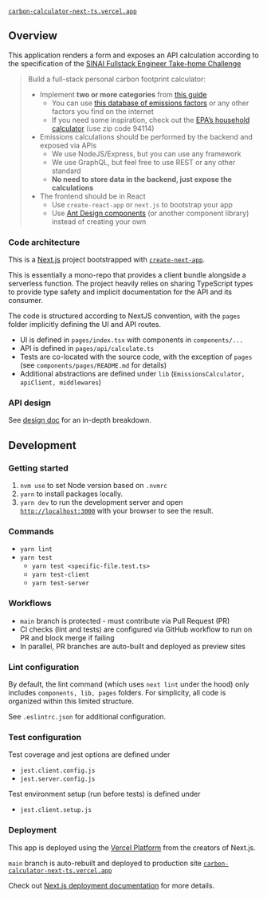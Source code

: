 [`carbon-calculator-next-ts.vercel.app`](https://carbon-calculator-next-ts.vercel.app)

## Overview
This application renders a form and exposes an API calculation according to the specification of the [SINAI Fullstack Engineer Take-home Challenge](https://www.notion.so/sinaitechnologies/Fullstack-Engineer-Take-home-Challenge-a06771fbb9134092adea6c7b729a35ea)

> Build a full-stack personal carbon footprint calculator:
>
> - Implement **two or more categories** from [this guide](https://www.notion.so/Fullstack-Engineer-Take-home-Challenge-a06771fbb9134092adea6c7b729a35ea)
>     - You can use [this database of emissions factors](https://www.notion.so/Fullstack-Engineer-Take-home-Challenge-a06771fbb9134092adea6c7b729a35ea) or any other factors you find on the internet
>     - If you need some inspiration, check out the [EPA’s household calculator](https://www3.epa.gov/carbon-footprint-calculator/) (use zip code 94114)
> - Emissions calculations should be performed by the backend and exposed via APIs
>     - We use NodeJS/Express, but you can use any framework
>     - We use GraphQL, but feel free to use REST or any other standard
>     - **No need to store data in the backend, just expose the calculations**
> - The frontend should be in React
>     - Use `create-react-app` or `next.js` to bootstrap your app
>     - Use [Ant Design components](https://ant.design/components/button/) (or another component library) instead of creating your own

### Code architecture
This is a [Next.js](https://nextjs.org/) project bootstrapped with [`create-next-app`](https://github.com/vercel/next.js/tree/canary/packages/create-next-app).

This is essentially a mono-repo that provides a client bundle alongside a serverless function. The project heavily relies on sharing TypeScript types to provide type safety and implicit documentation for the API and its consumer.

The code is structured according to NextJS convention, with the `pages` folder implicitly defining the UI and API routes.

* UI is defined in `pages/index.tsx` with components in `components/...`
* API is defined in `pages/api/calculate.ts`
* Tests are co-located with the source code, with the exception of `pages` (see `components/pages/README.md` for details)
* Additional abstractions are defined under `lib` (`EmissionsCalculator, apiClient, middlewares`)

### API design
See [design doc](https://docs.google.com/document/d/1CXUhj5IibDofY0_00KOctsTjEd2b2JSCzZKFSt3eIKg/edit) for an in-depth breakdown.

## Development

### Getting started
1. `nvm use` to set Node version based on `.nvmrc`
1. `yarn` to install packages locally.
1. `yarn dev` to run the development server and open [`http://localhost:3000`](http://localhost:3000) with your browser to see the result.

### Commands
- `yarn lint`
- `yarn test`
  - `yarn test <specific-file.test.ts>`
  - `yarn test-client`
  - `yarn test-server`

### Workflows
* `main` branch is protected - must contribute via Pull Request (PR)
* CI checks (lint and tests) are configured via GitHub workflow to run on PR and block merge if failing
* In parallel, PR branches are auto-built and deployed as preview sites

### Lint configuration
By default, the lint command (which uses `next lint` under the hood) only includes `components, lib, pages` folders. For simplicity, all code is organized within this limited structure.

See `.eslintrc.json` for additional configuration.

### Test configuration
Test coverage and jest options are defined under
* `jest.client.config.js`
* `jest.server.config.js`

Test environment setup (run before tests) is defined under
* `jest.client.setup.js`

### Deployment
This app is deployed using the [Vercel Platform](https://vercel.com/new?utm_medium=default-template&filter=next.js&utm_source=create-next-app&utm_campaign=create-next-app-readme) from the creators of Next.js. 

`main` branch is auto-rebuilt and deployed to production site
[`carbon-calculator-next-ts.vercel.app`](https://carbon-calculator-next-ts.vercel.app)

Check out [Next.js deployment documentation](https://nextjs.org/docs/deployment) for more details.
